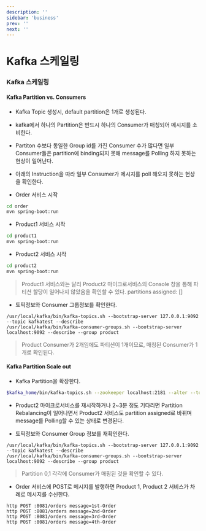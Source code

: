```yaml
---
description: ''
sidebar: 'business'
prev: ''
next: ''
---
```


# Kafka 스케일링

### Kafka 스케일링 

#### Kafka Partition vs. Consumers

- Kafka Topic 생성시, default partition은 1개로 생성된다. 
- kafka에서 하나의 Partition은 반드시 하나의 Consumer가 매칭되어 메시지를 소비한다. 
- Partiton 수보다 동일한 Group id를 가진 Consumer 수가 많다면 일부 Consumer들은 partition에 binding되지 못해 message를 Polling 하지 못하는 현상이 일어난다. 
- 아래의 Instruction을 따라 일부 Consumer가 메시지를 poll 해오지 못하는 현상을 확인한다. 

- Order 서비스 시작
```bash
cd order
mvn spring-boot:run
```
- Product1 서비스 시작
```bash
cd product1
mvn spring-boot:run
```
- Product2 서비스 시작
```bash
cd product2
mvn spring-boot:run
```
> Product1 서비스와는 달리 Product2 마이크로서비스의 Console 창을 통해 파티션 할당이 일어나지 않았음을 확인할 수 있다.
> partitions assigned: []

- 토픽정보와 Consumer 그룹정보를 확인한다.
```
/usr/local/kafka/bin/kafka-topics.sh --bootstrap-server 127.0.0.1:9092 --topic kafkatest --describe
/usr/local/kafka/bin/kafka-consumer-groups.sh --bootstrap-server localhost:9092 --describe --group product
```
> Product Consumer가 2개임에도 파티션이 1개이므로, 매칭된 Consumer가  1개로 확인된다.


#### Kafka Partition Scale out 

- Kafka Partition을 확장한다. 

```sh 
$kafka_home/bin/kafka-topics.sh --zookeeper localhost:2181 --alter --topic kafkatest -partitions 2
```

- Product2 마이크로서비스를 재시작하거나 2~3분 정도 기다리면 Partition Rebalancing이 일어나면서 Product2 서비스도 partition assigned로 바뀌며 message를 Polling할 수 있는 상태로 변경된다.

- 토픽정보와 Consumer Group 정보를 재확인한다.
```
/usr/local/kafka/bin/kafka-topics.sh --bootstrap-server 127.0.0.1:9092 --topic kafkatest --describe
/usr/local/kafka/bin/kafka-consumer-groups.sh --bootstrap-server localhost:9092 --describe --group product
```
> Partition 0,1 각각에 Consumer가 매핑된 것을 확인할 수 있다.

- Order 서비스에 POST로 메시지를 발행하면 Product 1, Product 2 서비스가 차례로 메시지를 수신한다. 

```
http POST :8081/orders message=1st-Order
http POST :8081/orders message=2nd-Order
http POST :8081/orders message=3rd-Order
http POST :8081/orders message=4th-Order
```
